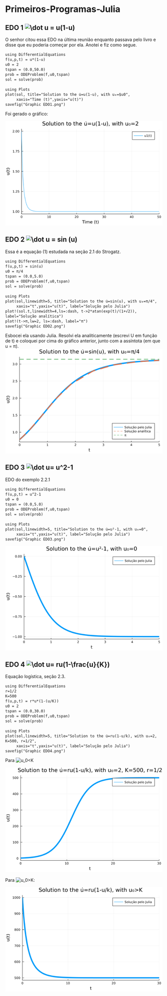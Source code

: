 # Primeiros-Programas-Julia


## EDO 1 <img src="https://latex.codecogs.com/svg.image?\dot&space;u&space;=&space;u(1-u)" title="\dot u = u(1-u)" />
O senhor citou essa EDO na última reunião enquanto passava pelo livro e disse que eu poderia começar por ela. Anotei e fiz como segue.
```
using DifferentialEquations
f(u,p,t) = u*(1-u)
u0 = 2
tspan = (0.0,50.0)
prob = ODEProblem(f,u0,tspan)
sol = solve(prob)

using Plots
plot(sol, title="Solution to the u̇=u(1-u), with u₀=$u0",
     xaxis="Time (t)",yaxis="u(t)")
savefig("Graphic EDO1.png")
```
Foi gerado o gráfico:

![Gráfico da Solução](https://github.com/joaovvflauzino/Primeiros-Programas-Julia/blob/main/Graphic%20EDO1.png)


## EDO 2 <img src="https://latex.codecogs.com/svg.image?\dot&space;u&space;=&space;sin&space;(u)" title="\dot u = sin (u)" />
Essa é a equação (1) estudada na seção 2.1 do Strogatz.
```
using DifferentialEquations
f(u,p,t) = sin(u)
u0 = π/4
tspan = (0.0,5.0)
prob = ODEProblem(f,u0,tspan)
sol = solve(prob)

using Plots
plot(sol,linewidth=5, title="Solution to the u̇=sin(u), with u₀=π/4",
     xaxis="t",yaxis="u(t)", label="Solução pelo Julia")
plot!(sol.t,linewidth=4,ls=:dash, t->2*atan(exp(t)/(1+√2)), label="Solução analítica")
plot!(t->π,lw=2, ls=:dash, label="π")
savefig("Graphic EDO2.png")

```
Esbocei ela usando Julia. Resolvi ela analiticamente (escrevi U em função de t) e coloquei por cima do gráfico anterior, junto com a assíntota (em que u = π).
![Gráfico da Solução](https://github.com/joaovvflauzino/Primeiros-Programas-Julia/blob/main/Graphic%20EDO2.png)


## EDO 3 <img src="https://latex.codecogs.com/svg.image?\dot&space;u=&space;u^2-1" title="\dot u= u^2-1" />
EDO do exemplo 2.2.1
```
using DifferentialEquations
f(u,p,t) = u^2-1
u0 = 0
tspan = (0.0,5.0)
prob = ODEProblem(f,u0,tspan)
sol = solve(prob)

using Plots
plot(sol,linewidth=5, title="Solution to the u̇=u²-1, with u₀=0",
     xaxis="t",yaxis="u(t)", label="Solução pelo Julia")
savefig("Graphic EDO3.png")
```
![Gráfico da Solução](https://github.com/joaovvflauzino/Primeiros-Programas-Julia/blob/main/Graphic%20EDO3.png)

## EDO 4 <img src="https://latex.codecogs.com/svg.image?\dot&space;u=&space;ru(1-\frac{u}{K})" title="\dot u= ru(1-\frac{u}{K})" />
Equação logística, seção 2.3.
```
using DifferentialEquations
r=1/2
K=500
f(u,p,t) = r*u*(1-(u/K))
u0 = 2
tspan = (0.0,30.0)
prob = ODEProblem(f,u0,tspan)
sol = solve(prob)

using Plots
plot(sol,linewidth=5, title="Solution to the u̇=ru(1-u/k), with u₀=2, K=500, r=1/2",
     xaxis="t",yaxis="u(t)", label="Solução pelo Julia")
savefig("Graphic EDO4.png")
```
Para <img src="https://latex.codecogs.com/svg.image?u_0<K" title="u_0<K" />

![Gráfico da Solução](https://github.com/joaovvflauzino/Primeiros-Programas-Julia/blob/main/Graphic%20EDO4.png)

Para <img src="https://latex.codecogs.com/svg.image?u_0>K" title="u_0>K" />:

![Gráfico da Solução](https://github.com/joaovvflauzino/Primeiros-Programas-Julia/blob/main/Graphic%20EDO5.png)
